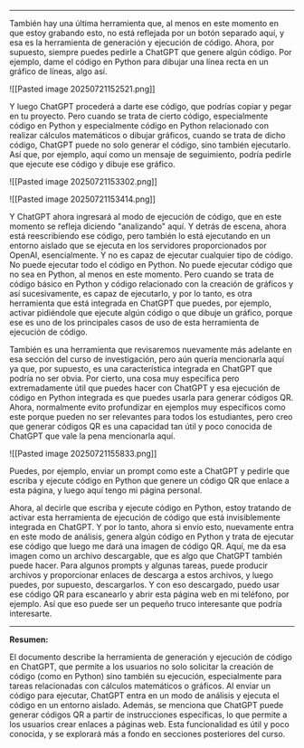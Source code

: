 
---

También hay una última herramienta que, al menos en este momento en que estoy grabando esto, no está reflejada por un botón separado aquí, y esa es la herramienta de generación y ejecución de código. Ahora, por supuesto, siempre puedes pedirle a ChatGPT que genere algún código. Por ejemplo, dame el código en Python para dibujar una línea recta en un gráfico de líneas, algo así.

![[Pasted image 20250721152521.png]]

Y luego ChatGPT procederá a darte ese código, que podrías copiar y pegar en tu proyecto. Pero cuando se trata de cierto código, especialmente código en Python y especialmente código en Python relacionado con realizar cálculos matemáticos o dibujar gráficos, cuando se trata de dicho código, ChatGPT puede no solo generar el código, sino también ejecutarlo. Así que, por ejemplo, aquí como un mensaje de seguimiento, podría pedirle que ejecute ese código y dibuje ese gráfico.

![[Pasted image 20250721153302.png]]

![[Pasted image 20250721153414.png]]

Y ChatGPT ahora ingresará al modo de ejecución de código, que en este momento se refleja diciendo "analizando" aquí. Y detrás de escena, ahora está reescribiendo ese código, pero también lo está ejecutando en un entorno aislado que se ejecuta en los servidores proporcionados por OpenAI, esencialmente. Y no es capaz de ejecutar cualquier tipo de código. No puede ejecutar todo el código en Python. No puede ejecutar código que no sea en Python, al menos en este momento. Pero cuando se trata de código básico en Python y código relacionado con la creación de gráficos y así sucesivamente, es capaz de ejecutarlo, y por lo tanto, es otra herramienta que está integrada en ChatGPT que puedes, por ejemplo, activar pidiéndole que ejecute algún código o que dibuje un gráfico, porque ese es uno de los principales casos de uso de esta herramienta de ejecución de código.

También es una herramienta que revisaremos nuevamente más adelante en esa sección del curso de investigación, pero aún quería mencionarla aquí ya que, por supuesto, es una característica integrada en ChatGPT que podría no ser obvia. Por cierto, una cosa muy específica pero extremadamente útil que puedes hacer con ChatGPT y esa ejecución de código en Python integrada es que puedes usarla para generar códigos QR. Ahora, normalmente evito profundizar en ejemplos muy específicos como este porque pueden no ser relevantes para todos los estudiantes, pero creo que generar códigos QR es una capacidad tan útil y poco conocida de ChatGPT que vale la pena mencionarla aquí. 

![[Pasted image 20250721155833.png]]

Puedes, por ejemplo, enviar un prompt como este a ChatGPT y pedirle que escriba y ejecute código en Python que genere un código QR que enlace a esta página, y luego aquí tengo mi página personal.

Ahora, al decirle que escriba y ejecute código en Python, estoy tratando de activar esta herramienta de ejecución de código que está invisiblemente integrada en ChatGPT. Y por lo tanto, ahora si envío esto, nuevamente entra en este modo de análisis, genera algún código en Python y trata de ejecutar ese código que luego me dará una imagen de código QR. Aquí, me da esa imagen como un archivo descargable, que es algo que ChatGPT también puede hacer. Para algunos prompts y algunas tareas, puede producir archivos y proporcionar enlaces de descarga a estos archivos, y luego puedes, por supuesto, descargarlos. Y con eso descargado, puedo usar ese código QR para escanearlo y abrir esta página web en mi teléfono, por ejemplo. Así que eso puede ser un pequeño truco interesante que podría interesarte.

---

**Resumen:**

El documento describe la herramienta de generación y ejecución de código en ChatGPT, que permite a los usuarios no solo solicitar la creación de código (como en Python) sino también su ejecución, especialmente para tareas relacionadas con cálculos matemáticos o gráficos. Al enviar un código para ejecutar, ChatGPT entra en un modo de análisis y ejecuta el código en un entorno aislado. Además, se menciona que ChatGPT puede generar códigos QR a partir de instrucciones específicas, lo que permite a los usuarios crear enlaces a páginas web. Esta funcionalidad es útil y poco conocida, y se explorará más a fondo en secciones posteriores del curso.